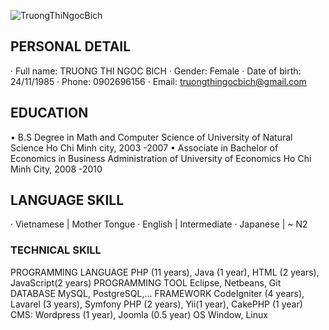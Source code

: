 ![TruongThiNgocBich](https://avatars3.githubusercontent.com/u/7008161?s=160&u=5da8fb9434ade13186133b9f2778898d7e61981f&v=4)


## PERSONAL DETAIL
· Full name: TRUONG THI NGOC BICH
· Gender: Female
· Date of birth: 24/11/1985
· Phone: 0902696156
· Email: truongthingocbich@gmail.com

## EDUCATION
•	B.S Degree in Math and Computer Science of University of Natural Science Ho Chi Minh city, 2003 -2007 
•	Associate in Bachelor of Economics in Business Administration of University of Economics Ho Chi Minh City, 2008 -2010 

## LANGUAGE SKILL
· Vietnamese | Mother Tongue 
· English | Intermediate 
· Japanese | ~ N2 

### TECHNICAL SKILL
PROGRAMMING LANGUAGE 	PHP (11 years), Java (1 year), HTML (2 years), JavaScript(2 years) 
PROGRAMMING TOOL 	Eclipse, Netbeans, Git 
DATABASE 	MySQL, PostgreSQL,… 
FRAMEWORK 	CodeIgniter (4 years), Lavarel (3 years), Symfony PHP (2 years), Yii(1 year), CakePHP (1 year) 
CMS: Wordpress (1 year), Joomla (0.5 year) 
OS 	Window, Linux 


 
